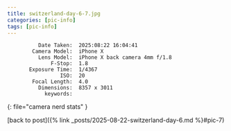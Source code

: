 ```yaml
---
title: switzerland-day-6-7.jpg
categories: [pic-info]
tags: [pic-info]
---
```


```text
          Date Taken:  2025:08:22 16:04:41
        Camera Model:  iPhone X
          Lens Model:  iPhone X back camera 4mm f/1.8
              F-Stop:  1.8
       Exposure Time:  1/4367
                 ISO:  20
        Focal Length:  4.0
          Dimensions:  8357 x 3011
            keywords:  
```
{: file="camera nerd stats" }

[back to post]({% link _posts/2025-08-22-switzerland-day-6.md %}#pic-7)
